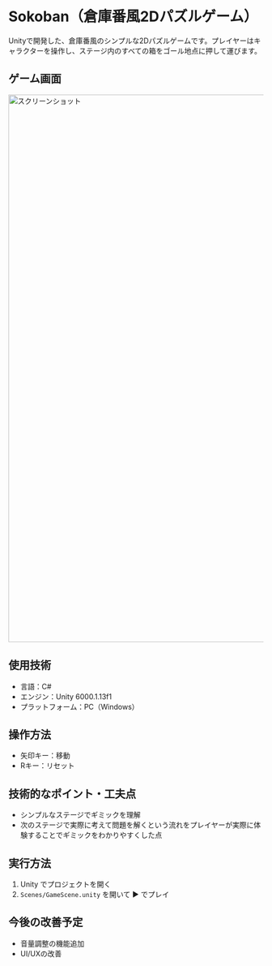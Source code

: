 # Sokoban（倉庫番風2Dパズルゲーム）

Unityで開発した、倉庫番風のシンプルな2Dパズルゲームです。プレイヤーはキャラクターを操作し、ステージ内のすべての箱をゴール地点に押して運びます。

## ゲーム画面
<img width="1920" height="1080" alt="スクリーンショット " src="https://github.com/user-attachments/assets/13013791-e600-48b7-9d74-d159510f20b6" />


## 使用技術
- 言語：C#
- エンジン：Unity 6000.1.13f1
- プラットフォーム：PC（Windows）

## 操作方法
- 矢印キー：移動
- Rキー：リセット

## 技術的なポイント・工夫点
- シンプルなステージでギミックを理解
- 次のステージで実際に考えて問題を解くという流れをプレイヤーが実際に体験することでギミックをわかりやすくした点

## 実行方法
1. Unity でプロジェクトを開く
2. `Scenes/GameScene.unity` を開いて ▶ でプレイ

## 今後の改善予定
- 音量調整の機能追加
- UI/UXの改善
